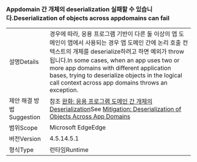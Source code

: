 ### <a name="deserialization-of-objects-across-appdomains-can-fail"></a><span data-ttu-id="d5b7f-101">Appdomain 간 개체의 deserialization 실패할 수 있습니다.</span><span class="sxs-lookup"><span data-stu-id="d5b7f-101">Deserialization of objects across appdomains can fail</span></span>

|   |   |
|---|---|
|<span data-ttu-id="d5b7f-102">설명</span><span class="sxs-lookup"><span data-stu-id="d5b7f-102">Details</span></span>|<span data-ttu-id="d5b7f-103">경우에 따라, 응용 프로그램 기반이 다른 둘 이상의 앱 도메인이 앱에서 사용되는 경우 앱 도메인 간에 논리 호출 컨텍스트의 개체를 deserialize하려고 하면 예외가 throw됩니다.</span><span class="sxs-lookup"><span data-stu-id="d5b7f-103">In some cases, when an app uses two or more app domains with different application bases, trying to deserialize objects in the logical call context across app domains throws an exception.</span></span>|
|<span data-ttu-id="d5b7f-104">제안 해결 방법</span><span class="sxs-lookup"><span data-stu-id="d5b7f-104">Suggestion</span></span>|<span data-ttu-id="d5b7f-105">참조 [완화: 응용 프로그램 도메인 간 개체의 Deserialization](~/docs/framework/migration-guide/mitigation-deserialization-of-objects-across-app-domains.md)</span><span class="sxs-lookup"><span data-stu-id="d5b7f-105">See [Mitigation: Deserialization of Objects Across App Domains](~/docs/framework/migration-guide/mitigation-deserialization-of-objects-across-app-domains.md)</span></span>|
|<span data-ttu-id="d5b7f-106">범위</span><span class="sxs-lookup"><span data-stu-id="d5b7f-106">Scope</span></span>|<span data-ttu-id="d5b7f-107">Microsoft Edge</span><span class="sxs-lookup"><span data-stu-id="d5b7f-107">Edge</span></span>|
|<span data-ttu-id="d5b7f-108">버전</span><span class="sxs-lookup"><span data-stu-id="d5b7f-108">Version</span></span>|<span data-ttu-id="d5b7f-109">4.5.1</span><span class="sxs-lookup"><span data-stu-id="d5b7f-109">4.5.1</span></span>|
|<span data-ttu-id="d5b7f-110">형식</span><span class="sxs-lookup"><span data-stu-id="d5b7f-110">Type</span></span>|<span data-ttu-id="d5b7f-111">런타임</span><span class="sxs-lookup"><span data-stu-id="d5b7f-111">Runtime</span></span>|

